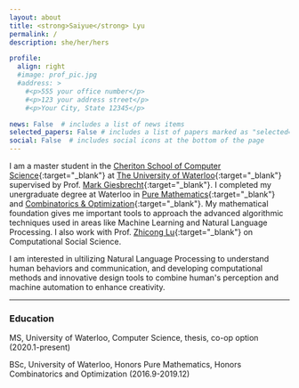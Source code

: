 ```yaml
---
layout: about
title: <strong>Saiyue</strong> Lyu  
permalink: /
description: she/her/hers

profile:
  align: right
  #image: prof_pic.jpg
  #address: >
    #<p>555 your office number</p>
    #<p>123 your address street</p>
    #<p>Your City, State 12345</p>

news: False  # includes a list of news items
selected_papers: False # includes a list of papers marked as "selected={true}"
social: False  # includes social icons at the bottom of the page
---
```


I am a master student in the [Cheriton School of Computer Science](https://www.cs.uwaterloo.ca){:target="\_blank"} at [The University of Waterloo](https://www.uwaterloo.ca){:target="\_blank"} supervised by Prof. [Mark Giesbrecht](https://cs.uwaterloo.ca/~mwg){:target="\_blank"}. I completed my unergraduate degree at Waterloo in [Pure Mathematics](https://uwaterloo.ca/pure-mathematics/){:target="\_blank"} and [Combinatorics & Optimization](https://uwaterloo.ca/combinatorics-and-optimization/){:target="\_blank"}. My mathematical foundation gives me important tools to approach the advanced algorithmic techniques used in areas like Machine Learning and Natural Language Processing. I also work with Prof. [Zhicong Lu](http://www.cs.utoronto.ca/~luzhc/){:target="\_blank"} on Computational Social Science.

I am interested in ultilizing Natural Language Processing to understand human behaviors and communication, and developing computational methods and innovative design tools to combine human's perception and machine automation to enhance creativity.

- - -
### Education
<i class="fas fa-graduation-cap"></i> MS, University of Waterloo, Computer Science, thesis, co-op option (2020.1-present)

<i class="fas fa-graduation-cap"></i> BSc, University of Waterloo, Honors Pure Mathematics, Honors Combinatorics and Optimization (2016.9-2019.12)
